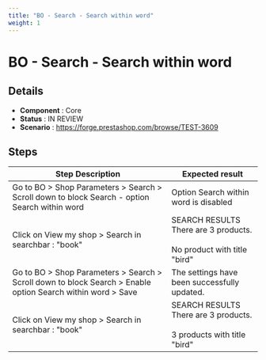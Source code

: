 ```yaml
---
title: "BO - Search - Search within word"
weight: 1
---
```


# BO - Search - Search within word
## Details
* **Component** : Core
* **Status** : IN REVIEW
* **Scenario** : https://forge.prestashop.com/browse/TEST-3609

## Steps
| Step Description | Expected result |
| ----- | ----- |
| Go to BO > Shop Parameters > Search > Scroll down to block Search - option Search within word | Option Search within word is disabled |
| Click on View my shop > Search in searchbar : "book" | SEARCH RESULTS<br>There are 3 products.<br><br>No product with title "bird" |
| Go to BO > Shop Parameters > Search > Scroll down to block Search > Enable option Search within word > Save | The settings have been successfully updated. |
| Click on View my shop > Search in searchbar : "book" | SEARCH RESULTS<br>There are 3 products.<br><br>3 products with title "bird" |
